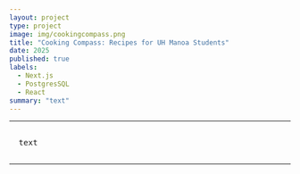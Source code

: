 ```yaml
---
layout: project
type: project
image: img/cookingcompass.png
title: "Cooking Compass: Recipes for UH Manoa Students"
date: 2025
published: true
labels:
  - Next.js
  - PostgresSQL
  - React
summary: "text"
---
```


<hr>

<pre>
  
  text
  
</pre>

<hr>

